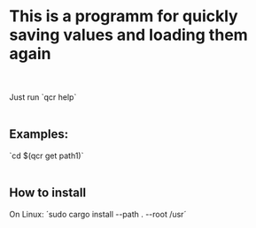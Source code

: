 <h1>This is a programm for quickly saving values and loading them again</h1>
<br></br>
Just run `qcr help`
<br></br>
<h2>Examples:</h2>
`cd $(qcr get path1)`
<br><br>
<h2>How to install</h2>
On Linux: ´sudo cargo install --path . --root /usr´
